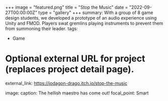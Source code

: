 +++
image = "featured.png"
title = "Stop the Music"
date = "2022-09-27T00:00:00Z"
type = "gallery"
+++
summary: With a group of 8 game design students, we developed a prototype of an audio experience using Unity and FMOD. Players swat gremlins playing instruments to prevent them from summoning their leader.
tags:
  - Game

# Optional external URL for project (replaces project detail page).
external_link: https://jodagon-drago.itch.io/stop-the-music

image:
  caption: The hellish maestro has come out!
  focal_point: Smart